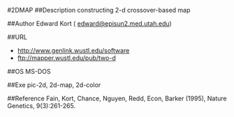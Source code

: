 #2DMAP
##Description
constructing 2-d crossover-based map

##Author
Edward Kort ( edward@episun2.med.utah.edu)

##URL
* http://www.genlink.wustl.edu/software
* ftp://mapper.wustl.edu/pub/two-d

##OS
MS-DOS

##Exe
pic-2d, 2d-map, 2d-color

##Reference
Fain, Kort, Chance, Nguyen, Redd, Econ, Barker (1995), Nature Genetics, 9(3):261-265.

